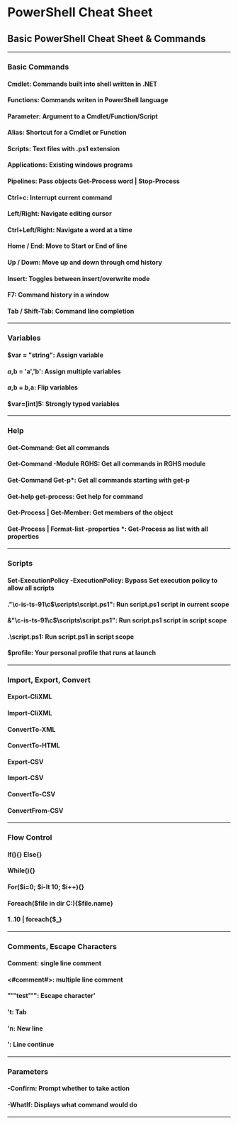 # PowerShell Cheat Sheet

## Basic PowerShell Cheat Sheet & Commands
---
### Basic Commands
#### Cmdlet: Commands built into shell written in .NET
#### Functions: Commands writen in PowerShell language
#### Parameter: Argument to a Cmdlet/Function/Script
#### Alias: Shortcut for a Cmdlet or Function
#### Scripts: Text files with .ps1 extension
#### Applications: Existing windows programs
#### Pipelines: Pass objects Get-Process word | Stop-Process
#### Ctrl+c: Interrupt current command
#### Left/Right: Navigate editing cursor
#### Ctrl+Left/Right: Navigate a word at a time
#### Home / End: Move to Start or End of line
#### Up / Down: Move up and down through cmd history
#### Insert: Toggles between insert/overwrite mode
#### F7: Command history in a window
#### Tab / Shift-Tab: Command line completion
---
### Variables
#### $var = "string": Assign variable
#### $a,$b = 'a','b': Assign multiple variables
#### $a,$b = $b,$a: Flip variables
#### $var=[int]5: Strongly typed variables
----
### Help
#### Get-Command: Get all commands
#### Get-Command -Module RGHS: Get all commands in RGHS module
#### Get-Command Get-p*: Get all commands starting with get-p
#### Get-help get-process: Get help for command
#### Get-Process | Get-Member: Get members of the object
#### Get-Process | Format-list -properties *: Get-Process as list with all properties
----
### Scripts
#### Set-ExecutionPolicy -ExecutionPolicy: Bypass Set execution policy to allow all scripts
#### ."\\c-is-ts-91\c$\scripts\script.ps1": Run script.ps1 script in current scope
#### &"\\c-is-ts-91\c$\scripts\script.ps1": Run script.ps1 script in script scope
#### .\script.ps1: Run script.ps1 in script scope
#### $profile: Your personal profile that runs at launch
----
### Import, Export, Convert
#### Export-CliXML
#### Import-CliXML
#### ConvertTo-XML
#### ConvertTo-HTML
#### Export-CSV
#### Import-CSV
#### ConvertTo-CSV
#### ConvertFrom-CSV
----
### Flow Control
#### If(){} Else{}
#### While(){}
#### For($i=0; $i-lt 10; $i++){}
#### Foreach($file in dir C:\){$file.name}
#### 1..10 | foreach{$_}
----
### Comments, Escape Characters
#### Comment: single line comment
#### <#comment#>: multiple line comment
#### "'"test'"": Escape character'
#### 't: Tab
#### 'n: New line
#### ': Line continue
----
### Parameters
#### -Confirm: Prompt whether to take action
#### -WhatIf: Displays what command would do
----
